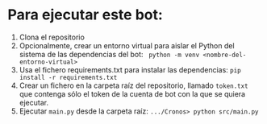 # Para ejecutar este bot:
1. Clona el repositorio
2. Opcionalmente, crear un entorno virtual para aislar el Python del sistema de las dependencias del bot: ``` python -m venv <nombre-del-entorno-virtual>```
3. Usa el fichero requirements.txt para instalar las dependencias: ```pip install -r requirements.txt```
4. Crear un fichero en la carpeta raíz del repositorio, llamado `token.txt` que contenga sólo el token de la cuenta de bot con la que se quiera ejecutar.
5. Ejecutar `main.py` desde la carpeta raíz: ``` .../Cronos> python src/main.py ```

